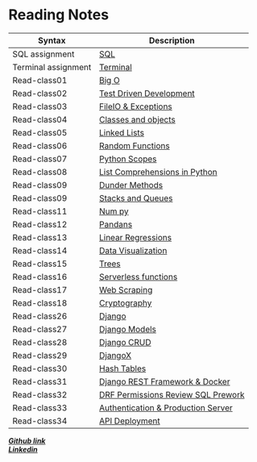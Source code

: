 # Reading Notes
| Syntax              | Description                                                                                                       |
|---------------------|-------------------------------------------------------------------------------------------------------------------|
| SQL assignment      | [SQL ](https://ahmad-khaled-zaid.github.io/reading-notes/Reading%20Notes/Code401/SQL)                             |
| Terminal assignment | [Terminal ](https://ahmad-khaled-zaid.github.io/reading-notes/Reading%20Notes/Code401/Terminal)                   |
| Read-class01        | [Big O](https://ahmad-khaled-zaid.github.io/reading-notes/Reading%20Notes/Code401/Read01)                         |
| Read-class02        | [Test Driven Development ](https://ahmad-khaled-zaid.github.io/reading-notes/Reading%20Notes/Code401/Read02)      |
| Read-class03        | [FileIO & Exceptions ](https://ahmad-khaled-zaid.github.io/reading-notes/Reading%20Notes/Code401/Read03)          |
| Read-class04        | [Classes and objects ](https://ahmad-khaled-zaid.github.io/reading-notes/Reading%20Notes/Code401/Read04)          |
| Read-class05        | [Linked Lists](https://ahmad-khaled-zaid.github.io/reading-notes/Reading%20Notes/Code401/Read05)                  |
| Read-class06        | [Random Functions](https://ahmad-khaled-zaid.github.io/reading-notes/Reading%20Notes/Code401/Read06)              |
| Read-class07        | [Python Scopes](https://ahmad-khaled-zaid.github.io/reading-notes/Reading%20Notes/Code401/Read07)                 |
| Read-class08        | [List Comprehensions in Python](https://ahmad-khaled-zaid.github.io/reading-notes/Reading%20Notes/Code401/Read08) |
| Read-class09        | [Dunder Methods](https://ahmad-khaled-zaid.github.io/reading-notes/Reading%20Notes/Code401/Read09)                |
| Read-class09        | [Stacks and Queues](https://ahmad-khaled-zaid.github.io/reading-notes/Reading%20Notes/Code401/Read10)             |  
| Read-class11        | [Num py](https://ahmad-khaled-zaid.github.io/reading-notes/Reading%20Notes/Code401/Read11)                        |  
| Read-class12        | [Pandans](https://ahmad-khaled-zaid.github.io/reading-notes/Reading%20Notes/Code401/Read12)                       |  
| Read-class13        | [Linear Regressions](https://ahmad-khaled-zaid.github.io/reading-notes/Reading%20Notes/Code401/Read13)            |  
| Read-class14        | [Data Visualization](https://ahmad-khaled-zaid.github.io/reading-notes/Reading%20Notes/Code401/Read14)            |  
| Read-class15        | [Trees](https://ahmad-khaled-zaid.github.io/reading-notes/Reading%20Notes/Code401/Read15)                         |  
| Read-class16        | [Serverless functions](https://ahmad-khaled-zaid.github.io/reading-notes/Reading%20Notes/Code401/Read16)          |  
| Read-class17        | [Web Scraping](https://ahmad-khaled-zaid.github.io/reading-notes/Reading%20Notes/Code401/Read17)                  | 
| Read-class18        | [Cryptography](https://ahmad-khaled-zaid.github.io/reading-notes/Reading%20Notes/Code401/Read18)                  | 
| Read-class26        | [Django](https://ahmad-khaled-zaid.github.io/reading-notes/Reading%20Notes/Code401/Read26)                        | 
| Read-class27        | [Django Models](https://ahmad-khaled-zaid.github.io/reading-notes/Reading%20Notes/Code401/Read27)                 | 
| Read-class28        | [Django CRUD](https://ahmad-khaled-zaid.github.io/reading-notes/Reading%20Notes/Code401/Read28)                 | 
| Read-class29       | [DjangoX](https://ahmad-khaled-zaid.github.io/reading-notes/Reading%20Notes/Code401/Read29)                 | 
| Read-class30      | [Hash Tables](https://ahmad-khaled-zaid.github.io/reading-notes/Reading%20Notes/Code401/Read30)                 | 
| Read-class31      | [Django REST Framework & Docker](https://ahmad-khaled-zaid.github.io/reading-notes/Reading%20Notes/Code401/Read31)                 | 
| Read-class32      | [DRF Permissions Review SQL Prework](https://ahmad-khaled-zaid.github.io/reading-notes/Reading%20Notes/Code401/Read32)                 | 
| Read-class33      | [Authentication & Production Server](https://ahmad-khaled-zaid.github.io/reading-notes/Reading%20Notes/Code401/Read33)                 | 
| Read-class34      | [API Deployment](https://ahmad-khaled-zaid.github.io/reading-notes/Reading%20Notes/Code401/Read34)                 | 




 ***[Github link](https://ahmad-khaled-zaid.github.io/reading-notes/Reading%20Notes/Code401/SQL)***  
***[Linkedin](https://www.linkedin.com/in/ahmadkzaid/)***
